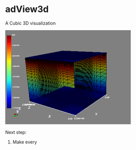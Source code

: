 # adView3d

A Cubic 3D visualization 

![alt text](screenshot/mlab.png "This is current screen shoot")

Next step:
1. Make every 
